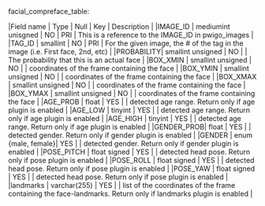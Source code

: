 facial_compreface_table:

|Field name | Type               | Null | Key | Description |
|IMAGE_ID   | mediumint unisgned | NO   | PRI | This is a reference to the IMAGE_ID in pwigo_images |
|TAG_ID     | smallint           | NO   | PRI | For the given image, the # of the tag in the image (i.e. First face, 2nd, etc) |
|PROBABILITY| smallint unsigned  | NO   |     | The probability that this is an actual face |
|BOX_XMIN   | smallint unsigned  | NO   |     | coordinates of the frame containing the face |
|BOX_YMIN   | smallint unsigned  | NO   |     | coordinates of the frame containing the face |
|BOX_XMAX   | smallint unsigned  | NO   |     | coordinates of the frame containing the face |
|BOX_YMAX   | smallint unsigned  | NO   |     | coordinates of the frame containing the face |
|AGE_PROB   | float              | YES  |     | detected age range. Return only if age plugin is enabled |
|AGE_LOW    | tinyint            | YES  |     | detected age range. Return only if age plugin is enabled |
|AGE_HIGH   | tinyint            | YES  |     | detected age range. Return only if age plugin is enabled |
|GENDER_PROB| float              | YES  |     | detected gender. Return only if gender plugin is enabled |
|GENDER     | enum {male, female}| YES  |     | detected gender. Return only if gender plugin is enabled |
|POSE_PITCH | float signed       | YES  |     | detected head pose. Return only if pose plugin is enabled |
|POSE_ROLL  | float signed       | YES  |     | detected head pose. Return only if pose plugin is enabled |
|POSE_YAW   | float signed       | YES  |     | detected head pose. Return only if pose plugin is enabled |
|landmarks  | varchar(255)       | YES  |     | list of the coordinates of the frame containing the face-landmarks. Return only if landmarks plugin is enabled |
